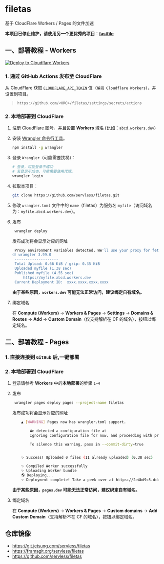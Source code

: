 # filetas

基于 CloudFlare Workers / Pages 的文件加速

**本项目已停止维护，请使用另一个更优秀的项目**：[**fastfile**](https://github.com/servless/fastfile)

## 一、部署教程 - Workers

[![Deploy to Cloudflare Workers](https://deploy.workers.cloudflare.com/button)](https://deploy.workers.cloudflare.com/?url=https://github.com/servless/filetas&paid=true)

### 1. 通过 GitHub Actions 发布至 CloudFlare

从 CloudFlare 获取 [`CLOUDFLARE_API_TOKEN`](https://dash.cloudflare.com/profile/api-tokens) 值（`编辑 Cloudflare Workers`），并设置到项目。

> `https://github.com/<ORG>/filetas/settings/secrets/actions`

### 2. 本地部署到 CloudFlare

1. 注册 [CloudFlare 账号](https://www.cloudflare.com/)，并且设置 **Workers** 域名 (比如：`abcd.workers.dev`)
2. 安装 [Wrangler 命令行工具](https://developers.cloudflare.com/workers/wrangler/)。
   ```bash
   npm install -g wrangler
   ```
3. 登录 `Wrangler`（可能需要扶梯）：

   ```bash
   # 登录，可能登录不成功
   # 若登录不成功，可能需要使用代理。
   wrangler login
   ```

4. 拉取本项目：

   ```bash
   git clone https://github.com/servless/filetas.git
   ```

5. 修改 `wrangler.toml` 文件中的 `name`（filetas）为服务名 `myfile`（访问域名为：`myfile.abcd.workers.dev`）。

6. 发布

   ```bash
    wrangler deploy
   ```

   发布成功将会显示对应的网址

   ```bash
    Proxy environment variables detected. We'll use your proxy for fetch requests.
   ⛅️ wrangler 3.99.0
   	--------------------
   	Total Upload: 0.66 KiB / gzip: 0.35 KiB
   	Uploaded myfile (1.38 sec)
   	Published myfile (4.55 sec)
   		https://myfile.abcd.workers.dev
   	Current Deployment ID:  xxxx.xxxx.xxxx.xxxx
   ```

   **由于某些原因，`workers.dev` 可能无法正常访问，建议绑定自有域名。**

7. 绑定域名

   在 **Compute (Workers)** -> **Workers & Pages** -> **Settings** -> **Domains & Routes** -> **Add** -> **Custom Domain**（仅支持解析在 CF 的域名），按钮以绑定域名。

## 二、部署教程 - Pages

### 1. 直接连接到 `GitHub` 后,一键部署

### 2. 本地部署到 CloudFlare

1. 登录请参考 **Workers** 中的**本地部署**的步骤 `1~4`

2. 发布

	```bash
	 wrangler pages deploy pages --project-name filetas
	```

	发布成功将会显示对应的网址

	```bash
		▲ [WARNING] Pages now has wrangler.toml support.

			We detected a configuration file at
			Ignoring configuration file for now, and proceeding with project deploy.

			To silence this warning, pass in --commit-dirty=true


		✨ Success! Uploaded 0 files (11 already uploaded) (0.38 sec)

		✨ Compiled Worker successfully
		✨ Uploading Worker bundle
		🌎 Deploying...
		✨ Deployment complete! Take a peek over at https://2e4bd9c5.dcba.pages.dev
	```

   **由于某些原因，`pages.dev` 可能无法正常访问，建议绑定自有域名。**

3. 绑定域名

   在 **Compute (Workers)** -> **Workers & Pages** -> **Custom domains** -> **Add Custom Domain**（支持解析不在 CF 的域名），按钮以绑定域名。

## 仓库镜像

- https://git.jetsung.com/servless/filetas
- https://framagit.org/servless/filetas
- https://github.com/servless/filetas
